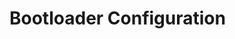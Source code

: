 
# Bootloader Configuration

<!--
DELETE ME AFTER COMPLETING THE DOCUMENT!
---
Task: https://dev.azure.com/mariner-org/polar/_workitems/edit/13126
Title: Bootloader Configuration
Type: Explanation
Objective:

Explanation of the bootloader configuration done by Trident.
-->
